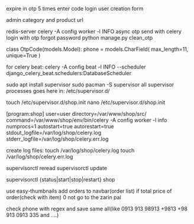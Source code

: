 expire in otp
5 times enter code
login
user creation form

admin category and product url

redis-server
celery -A config worker -l INFO
async otp send with celery
login with otp
forgot password
python manage.py clean_otp


class OtpCode(models.Model):
    phone = models.CharField(
        max_length=11,
        unique=True
    )

for celery beat:
celery -A config beat -l INFO --scheduler django_celery_beat.schedulers:DatabaseScheduler


sudo apt install supervisor
sudo pacman -S supervisor
all supervisor processes goes here in: /etc/supervisor.d/

touch /etc/supervisor.d/shop.init
nano /etc/supervisor.d/shop.init

[program:shop]
user=user
directory=/var/www/shop/src/
command=/var/www/shop/env/bin/celery -A config worker -l info
numprocs=1
autostart=true
autorestart=true
stdout_logfile=/var/log/shop/celery.log
stderr_logfile=/var/log/shop/celery.err.log

create log files:
touch /var/log/shop/celery.log
touch /var/log/shop/celery.err.log

supervisorctl reread
supervisorctl update

supervisorctl {status|start|stop|restart} shop




use easy-thumbnails
add orders to navbar(order list)
if total price of order(check with item) 0 not go to the zarin pal

check phone with regex and save same all(like 0913 913 98913 +9813 +98 913 0913 335 and ....)